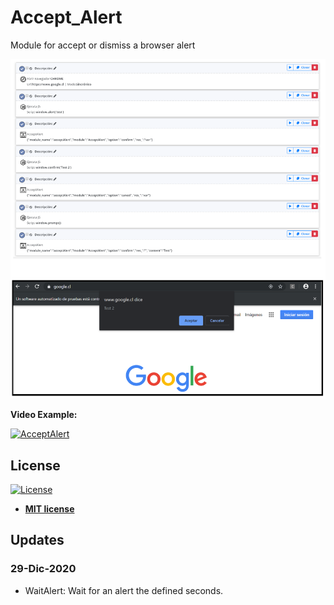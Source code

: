 # Accept_Alert
Module for accept or dismiss a browser alert


![alt text](https://raw.githubusercontent.com/rocketbot-cl/Accept_Alert/master/example/alert.png)

<strong>Video Example:</strong>

[![AcceptAlert](https://img.youtube.com/vi/ws_Xo2I8iBU/0.jpg)](https://www.youtube.com/watch?v=ws_Xo2I8iBU "AcceptAlert")


<h2>License</h2>

<p><a href="http://badges.mit-license.org" rel="nofollow"><img src="https://camo.githubusercontent.com/107590fac8cbd65071396bb4d04040f76cde5bde/687474703a2f2f696d672e736869656c64732e696f2f3a6c6963656e73652d6d69742d626c75652e7376673f7374796c653d666c61742d737175617265" alt="License" data-canonical-src="http://img.shields.io/:license-mit-blue.svg?style=flat-square" style="max-width:100%;"></a></p>

<ul>
  <li><strong><a href="http://opensource.org/licenses/mit-license.php" rel="nofollow">MIT license</a></strong></li>
</ul>  

## Updates

### 29-Dic-2020
- WaitAlert: Wait for an alert the defined seconds.

